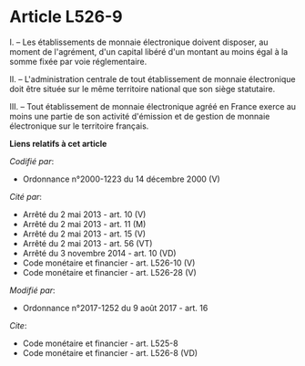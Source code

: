 # Article L526-9

I. – Les établissements de monnaie électronique doivent disposer, au moment de l'agrément, d'un capital libéré d'un montant
au moins égal à la somme fixée par voie réglementaire.

II. – L'administration centrale de tout établissement de monnaie électronique doit être située sur le même territoire
national que son siège statutaire.

III. – Tout établissement de monnaie électronique agréé en France exerce au moins une partie de son activité d'émission et de
gestion de monnaie électronique sur le territoire français.

**Liens relatifs à cet article**

_Codifié par_:

  - Ordonnance n°2000-1223 du 14 décembre 2000 (V)

_Cité par_:

  - Arrêté du 2 mai 2013 - art. 10 (V)
  - Arrêté du 2 mai 2013 - art. 11 (M)
  - Arrêté du 2 mai 2013 - art. 15 (V)
  - Arrêté du 2 mai 2013 - art. 56 (VT)
  - Arrêté du 3 novembre 2014 - art. 10 (VD)
  - Code monétaire et financier - art. L526-10 (V)
  - Code monétaire et financier - art. L526-28 (V)

_Modifié par_:

  - Ordonnance n°2017-1252 du 9 août 2017 - art. 16

_Cite_:

  - Code monétaire et financier - art. L525-8
  - Code monétaire et financier - art. L526-8 (VD)
